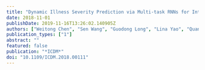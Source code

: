 ```yaml
---
title: "Dynamic Illness Severity Prediction via Multi-task RNNs for Intensive Care Unit"
date: 2018-11-01
publishDate: 2019-11-16T13:26:02.140905Z
authors: ["Weitong Chen", "Sen Wang", "Guodong Long", "Lina Yao", "Quan Z. Sheng", "Xue Li"]
publication_types: ["1"]
abstract: ""
featured: false
publication: "*ICDM*"
doi: "10.1109/ICDM.2018.00111"
---
```


